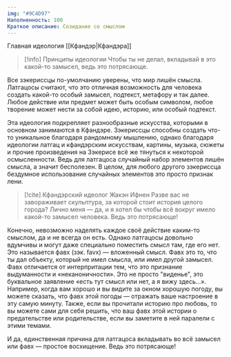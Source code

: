 ```yaml
---
img: "#9C4D97"
Наполненность: 100
Краткое описание: Созидание со смыслом
---
```

Главная идеология [[Кфандэр|Кфандэра]]

>[!info] Принципы идеологии
>Чтобы ты не делал, вкладывай в это какой-то замысел, ведь это потрясающе.

Все зэкериссцы по-умолчанию уверены, что мир лишён смысла. Латгацосы считают, что это отличная возможность для человека создать какой-то особый замысел, подтекст, метафору и так далее. Любое действие или предмет может быть особым символом, любое творение может нести за собой идею, историю, или особый подтекст.

Эта идеология подкрепляет разнообразные искусства, которыми в основном занимаются в Кфандэре. Зэкериссцы способны создать что-то уникальное благодаря рандомному мышлению, однако благодаря идеологии латгац и кфандэрским искусствам, картины, музыка, сюжеты и прочие произведения на Зэкерисе всё же тянуться к некоторой осмысленности. Ведь для латгацоса случайный набор элементов лишён смысла, а значит бесполезен. В целом, для любого другого зэкериссца бездумное использование случайных элементов это просто признак лени. 

> [!cite] Кфандэрский идеолог Жакэн Ифнен 
> Разве вас не завораживает скульптура, за которой стоит история целого города? Лично меня — да, и я хотел бы чтобы всё вокруг имело какой-то замысел человека. Ведь это потрясающе!

Конечно, невозможно наделять каждое своё действие каким-то смыслом, да и не всегда он есть. Однако латгацосы довольно вдумчивы и могут даже специально поместить смысл там, где его нет. Это называется фавх (зэк. favx) — вложенный смысл. Фавх это то, что ты дал объекту, который не имел смысла, или имел другой замысел. Фавх отличается от интерпритации тем, что это признание выдуманности и «неканоничности». Это не просто "виденье", это буквальное заявление «есть тут смысл или нет, а я вижу здесь...». Например, когда вам хорошо и вы видите за окном хорошую погоду, вы можете сказать, что фавх этой погоды — отражать ваше настроение в эту самую минуту. Также, если вы прочитали историю про любовь, то вы можете сами для себя решить, что ваш фавх этой истории о предательстве или родительстве, если вы заметите в ней паралели с этими темами.

И да, единственная причина для латгацоса вкладывать во всё замысел или фавх — простое восхищение. Ведь это потрясающе!
